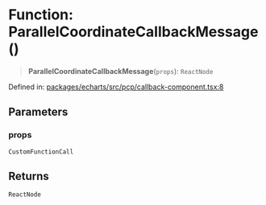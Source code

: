 # Function: ParallelCoordinateCallbackMessage()

> **ParallelCoordinateCallbackMessage**(`props`): `ReactNode`

Defined in: [packages/echarts/src/pcp/callback-component.tsx:8](https://github.com/GeoDaCenter/openassistant/blob/522ecb744b2b3ea1ecebec02c21c19736abe51ae/packages/echarts/src/pcp/callback-component.tsx#L8)

## Parameters

### props

`CustomFunctionCall`

## Returns

`ReactNode`
